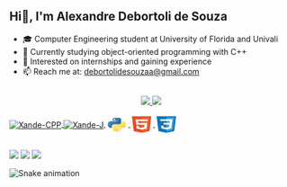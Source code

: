 ## Hi👋, I'm Alexandre Debortoli de Souza

- 🎓 Computer Engineering student at University of Florida and Univali
- 🌱 Currently studying object-oriented programming with C++
- 💞️ Interested on internships and gaining experience
- 📫 Reach me at: debortolidesouzaa@gmail.com

##

<div align="center">
  <a href="https://github.com/alexandredebortoli">
  <img height="180em" src="https://github-readme-stats.vercel.app/api?username=alexandredebortoli&show_icons=true&theme=blue-green&include_all_commits=true&count_private=true"/>
  <img height="180em" src="https://github-readme-stats.vercel.app/api/top-langs/?username=alexandredebortoli&layout=compact&langs_count=7&theme=blue-green"/>
</div>
  
<div style="display: inline_block"><br>
  <img align="center" alt="Xande-CPP" height="30" width="40" src="https://cdn.jsdelivr.net/gh/devicons/devicon/icons/cplusplus/cplusplus-plain.svg">
  <img align="center" alt="Xande-J" height="30" width="40" src="https://cdn.jsdelivr.net/gh/devicons/devicon/icons/java/java-original.svg">
  <img align="center" alt="Xande-Python" height="30" width="40" src="https://raw.githubusercontent.com/devicons/devicon/master/icons/python/python-original.svg">
  <img align="center" alt="Xande-HTML" height="30" width="40" src="https://raw.githubusercontent.com/devicons/devicon/master/icons/html5/html5-original.svg">
  <img align="center" alt="Xande-CSS" height="30" width="40" src="https://raw.githubusercontent.com/devicons/devicon/master/icons/css3/css3-original.svg">
</div>
  
  ##
 
 <div> 
  <a href="https://instagram.com/xandedebortoli" target="_blank"><img src="https://img.shields.io/badge/-Instagram-%23E4405F?style=for-the-badge&logo=instagram&logoColor=white" target="_blank"></a>
  <a href = "mailto:debortolidesouzaa@gmail.com"><img src="https://img.shields.io/badge/-Gmail-%23333?style=for-the-badge&logo=gmail&logoColor=white" target="_blank"></a>
  <a href="https://www.linkedin.com/in/alexandredds/" target="_blank"><img src="https://img.shields.io/badge/-LinkedIn-%230077B5?style=for-the-badge&logo=linkedin&logoColor=white" target="_blank"></a> 
 
  ![Snake animation](https://github.com/alexandredebortoli/alexandredebortoli/blob/output/github-contribution-grid-snake.svg)
 
</div>
